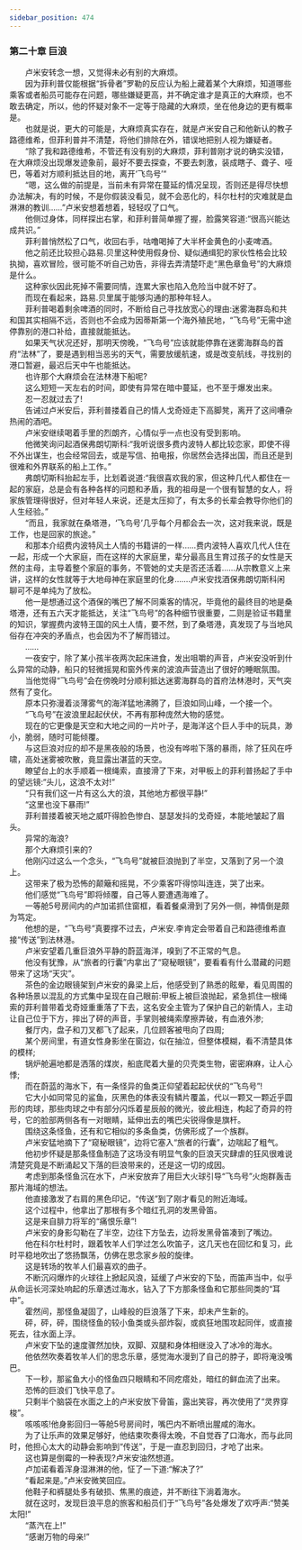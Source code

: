 ```yaml
---
sidebar_position: 474
---
```

### 第二十章 巨浪  


　　卢米安转念一想，又觉得未必有别的大麻烦。  
　　因为菲利普仅能根据“拆骨者”罗勒的反应认为船上藏着某个大麻烦，知道哪些乘客或者船员可能存在问题，哪些嫌疑更高，并不确定谁才是真正的大麻烦，也不敢去确定，所以，他的怀疑对象不一定等于隐藏的大麻烦，坐在他身边的更有概率是。  
　　也就是说，更大的可能是，大麻烦真实存在，就是卢米安自己和他新认的教子路德维希，但菲利普并不清楚，将他们排除在外，错误地把别人视为嫌疑者。  
　　“除了我和路德维希，不管还有没有别的大麻烦，菲利普刚才说的确实没错，在大麻烦没出现爆发迹象前，最好不要去探查，不要去刺激，装成瞎子、聋子、哑巴，等着对方顺利抵达目的地，离开‘飞鸟号’“  
　　“嗯，这么做的前提是，当前未有异常在蔓延的情况呈现，否则还是得尽快想办法解决，有的时候，不是你假装没看见，就不会恶化的，科尔杜村的灾难就是血淋淋的教训……”卢米安想着想着，轻轻叹了口气。  
　　他侧过身体，同样探出右掌，和菲利普简单握了握，脸露笑容道:“很高兴能达成共识。”  
　　菲利普悄然松了口气，收回右手，咕噜喝掉了大半杯金黄色的小麦啤酒。  
　　他之前还比较担心路易.贝里这种使用假身份、疑似通缉犯的家伙性格会比较执拗，喜欢冒险，很可能不听自己劝告，非得去弄清楚吓走“黑色章鱼号”的大麻烦是什么。  
　　这种家伙因此死掉不需要同情，连累大家也陷入危险当中就不好了。  
　　而现在看起来，路易.贝里属于能够沟通的那种年轻人。  
　　菲利普喝着剩余啤酒的同时，不断给自己寻找放宽心的理由:迷雾海群岛和共和国其实相隔不远，否则也不会成为因蒂斯第一个海外殖民地，“飞鸟号”无需中途停靠别的港口补给，直接就能抵达。  
　　如果天气状况还好，那明天傍晚，“飞鸟号”应该就能停靠在迷雾海群岛的首府“法林”了，要是遇到相当恶劣的天气，需要放缓航速，或是改变航线，寻找别的港口暂避，最迟后天中午也能抵达。  
　　也许那个大麻烦会在法林港下船呢?  
　　这么短短一天左右的时间，即使有异常在暗中蔓延，也不至于爆发出来。  
　　忍一忍就过去了!  
　　告诫过卢米安后，菲利普搂着自己的情人戈奇娅走下高脚凳，离开了这间嘈杂热闹的酒吧。  
　　卢米安继续喝着手里的烈朗齐，心情似乎一点也没有受到影响。  
　　他微笑询问起酒保弗朗切斯科:“我听说很多费内波特人都比较恋家，即使不得不外出谋生，也会经常回去，或是写信、拍电报，你居然会选择出国，而且还是到很难和外界联系的船上工作。”  
　　弗朗切斯科抬起左手，比划着说道:“我很喜欢我的家，但这种几代人都住在一起的家庭，总是会有各种各样的问题和矛盾，我的祖母是一个很有智慧的女人，将家族管理得很好，但对年轻人来说，还是太压抑了，有太多的长辈会教导你他们的人生经验。”  
　　“而且，我家就在桑塔港，‘飞鸟号’几乎每个月都会去一次，这对我来说，既是工作，也是回家的旅途。”  
　　和那本介绍费内波特风土人情的书籍讲的一样……费内波特人喜欢几代人住在一起，形成一个大家庭，而在这样的大家庭里，辈分最高且生育过孩子的女性是天然的主母，主导着整个家庭的事务，不管她的丈夫是否还活着……从宗教意义上来讲，这样的女性就等于大地母神在家庭里的化身…….卢米安找酒保弗朗切斯科闲聊可不是单纯为了放松。  
　　他一是想通过这个酒保的嘴巴了解不同乘客的情况，毕竟他的最终目的地是桑塔港，还有五六天才能抵达，关注“飞鸟号”的各种细节很重要，二则是验证书籍里的知识，掌握费内波特王国的风土人情，要不然，到了桑塔港，真发现了与当地风俗存在冲突的矛盾点，也会因为不了解而错过。  
　　……  
　　一夜安宁，除了某小孩半夜两次起床进食，发出咀嚼的声音，卢米安没听到什么异常的动静，船只的轻微摇晃和窗外传来的波浪声营造出了很好的睡眠氛围。  
　　当他觉得“飞鸟号”会在傍晚时分顺利抵达迷雾海群岛的首府法林港时，天气突然有了变化。  
　　原本只弥漫着淡薄雾气的海洋猛地沸腾了，巨浪如同山峰，一个接一个。  
　　“飞鸟号”在波浪里起起伏伏，不再有那种庞然大物的感觉。  
　　现在的它更像是天空和大地之间的一片叶子，是海洋这个巨人手中的玩具，渺小，脆弱，随时可能倾覆。  
　　与这巨浪对应的却不是黑夜般的场景，也没有哗啦下落的暴雨，除了狂风在呼啸，高处迷雾被吹散，竟显露出湛蓝的天空。  
　　瞭望台上的水手顺着一根绳索，直接滑了下来，对甲板上的菲利普扬起了手中的望远镜:“头儿，这浪不太对!“  
　　“只有我们这一片有这么大的浪，其他地方都很平静!”  
　　“这里也没下暴雨!”  
　　菲利普搂着被天地之威吓得脸色惨白、瑟瑟发抖的戈奇娅，本能地皱起了眉头。  
　　异常的海浪?  
　　那个大麻烦引来的?  
　　他刚闪过这么一个念头，“飞鸟号”就被巨浪抛到了半空，又落到了另一个浪上。  
　　这带来了极为恐怖的颠簸和摇晃，不少乘客吓得惊叫连连，哭了出来。  
　　他们感觉“飞鸟号”即将倾覆，自己等人要遭遇海难了。  
　　一等舱5号房间内的卢加诺抓住窗框，看着餐桌滑到了另外一侧，神情倒是颇为笃定。  
　　他想的是，“飞鸟号”真要撑不过去，卢米安.李肯定会带着自己和路德维希直接“传送”到法林港。  
　　卢米安望着几重巨浪外平静的蔚蓝海洋，嗅到了不正常的气息。  
　　他没有犹豫，从“旅者的行囊”内拿出了“窥秘眼镜”，要看看有什么潜藏的问题带来了这场“天灾”。  
　　茶色的金边眼镜架到卢米安的鼻梁上后，他感受到了熟悉的眩晕，看见周围的各种场景以混乱的方式集中呈现在自己眼前:甲板上被巨浪抛起，紧急抓住一根绳索的菲利普带着戈奇娅重重落了下去，这名安全主管为了保护自己的新情人，主动让自己位于下方，摔出了砰的声音，手掌则被绳索摩擦弄破，有血液外渗;  
　　餐厅内，盘子和刀叉都飞了起来，几位顾客被甩向了四周;  
　　某个房间里，有道女性身影坐在窗边，似在抽泣，但整体模糊，看不清楚具体的模样;  
　　锅炉舱遍地都是洒落的煤炭，船底爬着大量的贝壳类生物，密密麻麻，让人心悸;  
　　而在蔚蓝的海水下，有一条怪异的鱼类正仰望着起起伏伏的“飞鸟号”!  
　　它大小如同常见的鲨鱼，灰黑色的体表没有鳞片覆盖，代以一颗又一颗近乎圆形的肉球，那些肉球之中有部分闪烁着星辰般的微光，彼此相连，构起了奇异的符号，它的脸部两侧各有一对眼睛，延伸出去的嘴巴尖锐得像是旗杆。  
　　围绕这条怪鱼，还有和它相似的多条鱼类，仿佛形成了一个族群。  
　　卢米安猛地摘下了“窥秘眼镜”，边将它塞入“旅者的行囊”，边喘起了粗气。  
　　他初步怀疑是那条怪鱼制造了这场没有明显气象的巨浪天灾肆虐的狂风很难说清楚究竟是不断涌起又下落的巨浪带来的，还是这一切的成因。  
　　考虑到那条怪鱼沉在水下，卢米安放弃了用巨大火球引导“飞鸟号”火炮群轰击那片海域的想法。  
　　他直接激发了右肩的黑色印记，“传送”到了刚才看见的附近海域。  
　　这个过程中，他拿出了那根有多个暗红孔洞的发黑骨笛。  
　　这是来自腓力将军的“痛恨乐章”!  
　　卢米安的身影勾勒在了半空，边往下方坠去，边将发黑骨笛凑到了嘴边。  
　　他在科尔杜村时，跟着牧羊人们学过怎么吹笛子，这几天也在回忆和复习，此时平稳地吹出了悠扬飘荡，仿佛在思念家乡般的旋律。  
　　这是转场的牧羊人们最喜欢的曲子。  
　　不断沉闷爆炸的火球往上掀起风浪，延缓了卢米安的下坠，而笛声当中，似乎从命运长河深处响起的乐章透过海水，钻入了下方那条怪鱼和它那些同类的“耳中”。  
　　霍然间，那怪鱼凝固了，山峰般的巨浪落了下来，却未产生新的。  
　　砰，砰，砰，围绕怪鱼的较小鱼类或头部炸裂，或疯狂地围攻起同伴，或直接死去，往水面上浮。  
　　卢米安下坠的速度骤然加快，双脚、双腿和身体相继没入了冰冷的海水。  
　　他依然吹奏着牧羊人们的思念乐章，感觉海水漫到了自己的脖子，即将淹没嘴巴。  
　　下一秒，那鲨鱼大小的怪鱼四只眼睛和不同疙瘩处，暗红的鲜血流了出来。  
　　恐怖的巨浪们飞快平息了。  
　　只剩半个脑袋在水面之上的卢米安放下骨笛，露出笑容，再次使用了“灵界穿梭”。  
　　咳咳咳!他身影回归一等舱5号房间时，嘴巴内不断喷出腥咸的海水。  
　　为了让乐声的效果足够好，他结束吹奏得太晚，不自觉吞了口海水，而与此同时，他担心太大的动静会影响到“传送”，于是一直忍到回归，才呛了出来。  
　　这也算是倒霉的一种表现?卢米安油然想道。  
　　卢加诺看着浑身湿淋淋的他，怔了一下道:“解决了?”  
　　“看起来是。”卢米安微笑回应。  
　　他鞋子和裤腿处多有破损、焦黑的痕迹，并不断往下淌着海水。  
　　就在这时，发现巨浪平息的旅客和船员们于“飞鸟号”各处爆发了欢呼声:“赞美太阳!”  
　　“蒸汽在上!”  
　　“感谢万物的母亲!”  
